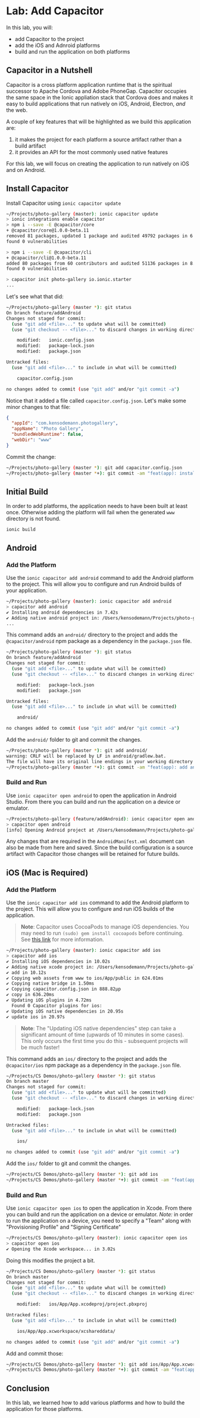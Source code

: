 # Lab: Add Capacitor

In this lab, you will:

* add Capacitor to the project
* add the iOS and Adnroid platforms
* build and run the application on both platforms

## Capacitor in a Nutshell

Capacitor is a cross platform application runtime that is the spiritual successor to Apache Cordova and Adobe PhoneGap. Capacitor occupies the same space in the Ionic appliation stack that Cordova does and makes it easy to build applications that run natively on iOS, Android, Electron, _and_ the web.

A couple of key features that will be highlighted as we build this application are:

1. it makes the project for each platform a source artifact rather than a build artifact
1. it provides an API for the most commonly used native features

For this lab, we will focus on creating the application to run natively on iOS and on Android.

## Install Capacitor

Install Capacitor using `ionic capacitor update`

```bash
~/Projects/photo-gallery (master): ionic capacitor update
> ionic integrations enable capacitor
> npm i --save -E @capacitor/core
+ @capacitor/core@1.0.0-beta.11
removed 81 packages, updated 1 package and audited 49792 packages in 6.309s
found 0 vulnerabilities

> npm i --save -E @capacitor/cli
+ @capacitor/cli@1.0.0-beta.11
added 80 packages from 60 contributors and audited 51136 packages in 8.688s
found 0 vulnerabilities

> capacitor init photo-gallery io.ionic.starter
...
```

Let's see what that did:

```bash
~/Projects/photo-gallery (master *): git status
On branch feature/addAndroid
Changes not staged for commit:
  (use "git add <file>..." to update what will be committed)
  (use "git checkout -- <file>..." to discard changes in working directory)

	modified:   ionic.config.json
	modified:   package-lock.json
	modified:   package.json

Untracked files:
  (use "git add <file>..." to include in what will be committed)

	capacitor.config.json

no changes added to commit (use "git add" and/or "git commit -a")
```

Notice that it added a file called `capacitor.config.json`. Let's make some minor changes to that file:

```json
{
  "appId": "com.kensodemann.photogallery",
  "appName": "Photo Gallery",
  "bundledWebRuntime": false,
  "webDir": "www"
}
```

Commit the change:

```bash
~/Projects/photo-gallery (master *): git add capacitor.config.json
~/Projects/photo-gallery (master *+): git commit -am "feat(app): install capacitor"
```

## Initial Build

In order to add platforms, the application needs to have been built at least once. Otherwise adding the platform will fail when the generated `www` directory is not found.

`ionic build`

## Android

### Add the Platform

Use the `ionic capacitor add android` command to add the Android platform to the project. This will allow you to configure and run Android builds of your application.

```bash
~/Projects/photo-gallery (master): ionic capacitor add android
> capacitor add android
✔ Installing android dependencies in 7.42s
✔ Adding native android project in: /Users/kensodemann/Projects/photo-gallery/android in 75.78ms
...
```

This command adds an `android/` directory to the project and adds the `@capacitor/android` npm package as a dependency in the `package.json` file.

```bash
~/Projects/photo-gallery (master *): git status
On branch feature/addAndroid
Changes not staged for commit:
  (use "git add <file>..." to update what will be committed)
  (use "git checkout -- <file>..." to discard changes in working directory)

	modified:   package-lock.json
	modified:   package.json

Untracked files:
  (use "git add <file>..." to include in what will be committed)

	android/

no changes added to commit (use "git add" and/or "git commit -a")
```

Add the `android/` folder to git and commit the changes. 

```bash
~/Projects/photo-gallery (master *): git add android/
warning: CRLF will be replaced by LF in android/gradlew.bat.
The file will have its original line endings in your working directory
~/Projects/photo-gallery (master *+): git commit -am "feat(app): add android"
```

### Build and Run

Use `ionic capacitor open android` to open the application in Android Studio. From there you can build and run the application on a device or emulator.

```bash
~/Projects/photo-gallery (feature/addAndroid): ionic capacitor open android
> capacitor open android
[info] Opening Android project at /Users/kensodemann/Projects/photo-gallery/android
```

Any changes that are required in the `AndroidManifest.xml` document can also be made from here and saved. Since the build configuration is a source artifact with Capacitor those changes will be retained for future builds.

## iOS (Mac is Required)

### Add the Platform

Use the `ionic capacitor add ios` command to add the Android platform to the project. This will allow you to configure and run iOS builds of the application.

> **Note**: Capacitor uses CocoaPods to manage iOS dependencies. You may need to run `(sudo) gem install cocoapods` before continuing. See <a href="https://guides.cocoapods.org/using/getting-started.html#installation" target="_blank">this link</a> for more information.

```bash
~/Projects/photo-gallery (master): ionic capacitor add ios
> capacitor add ios
✔ Installing iOS dependencies in 10.02s
✔ Adding native xcode project in: /Users/kensodemann/Projects/photo-gallery/ios in 93.29ms
✔ add in 10.12s
✔ Copying web assets from www to ios/App/public in 624.01ms
✔ Copying native bridge in 1.50ms
✔ Copying capacitor.config.json in 888.82μp
✔ copy in 636.20ms
✔ Updating iOS plugins in 4.72ms
  Found 0 Capacitor plugins for ios:
✔ Updating iOS native dependencies in 20.95s
✔ update ios in 20.97s
```

> **Note**: The "Updating iOS native dependencies" step can take a significant amount of time (upwards of 10 minutes in some cases). This only occurs the first time you do this - subsequent projects will be much faster!

This command adds an `ios/` directory to the project and adds the `@capacitor/ios` npm package as a dependency in the `package.json` file.

```bash
~/Projects/CS Demos/photo-gallery (master *): git status
On branch master
Changes not staged for commit:
  (use "git add <file>..." to update what will be committed)
  (use "git checkout -- <file>..." to discard changes in working directory)

	modified:   package-lock.json
	modified:   package.json

Untracked files:
  (use "git add <file>..." to include in what will be committed)

	ios/

no changes added to commit (use "git add" and/or "git commit -a")
```

Add the `ios/` folder to git and commit the changes. 

```bash
~/Projects/CS Demos/photo-gallery (master *): git add ios
~/Projects/CS Demos/photo-gallery (master *+): git commit -am "feat(app): add ios"
```

### Build and Run

Use `ionic capacitor open ios` to open the application in Xcode. From there you can build and run the application on a device or emulator. *Note:* in order to run the application on a device, you need to specify a "Team" along with "Provisioning Profile" and "Signing Certificate"

```bash
~/Projects/CS Demos/photo-gallery (master): ionic capacitor open ios
> capacitor open ios
✔ Opening the Xcode workspace... in 3.02s
```

Doing this modifies the project a bit.

```bash
~/Projects/CS Demos/photo-gallery (master *): git status
On branch master
Changes not staged for commit:
  (use "git add <file>..." to update what will be committed)
  (use "git checkout -- <file>..." to discard changes in working directory)

	modified:   ios/App/App.xcodeproj/project.pbxproj

Untracked files:
  (use "git add <file>..." to include in what will be committed)

	ios/App/App.xcworkspace/xcshareddata/

no changes added to commit (use "git add" and/or "git commit -a")
```

Add and commit those:

```bash
~/Projects/CS Demos/photo-gallery (master *): git add ios/App/App.xcworkspace/xcshareddata
~/Projects/CS Demos/photo-gallery (master *+): git commit -am "feat(app): update ios project"
```

## Conclusion

In this lab, we learned how to add various platforms and how to build the application for those platforms.
